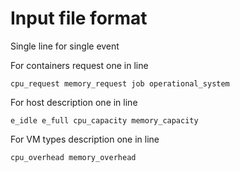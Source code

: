 # Input file format
Single line for single event

For containers request one in line
```
cpu_request memory_request job operational_system

```
 
For host description one in line
```
e_idle e_full cpu_capacity memory_capacity
```

For VM types description one in line
```
cpu_overhead memory_overhead
```